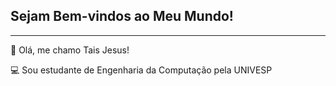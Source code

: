   ## Sejam Bem-vindos ao Meu Mundo!


  ----------------------------
  👩 Olá, me chamo Tais Jesus!

  💻 Sou estudante de Engenharia da Computação pela UNIVESP
  

<!--
**Taysjesus/Taysjesus** is a ✨ _special_ ✨ repository because its `README.md` (this file) appears on your GitHub profile.

Here are some ideas to get you started:
.
- 🔭 I’m currently working on ...
- 🌱 I’m currently learning ...
- 👯 I’m looking to collaborate on ...
- 🤔 I’m looking for help with ...
- 💬 Ask me about ...
- 📫 How to reach me: ...
- 😄 Pronouns: ...
- ⚡ Fun fact: ...
-->
